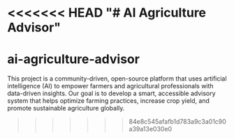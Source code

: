 <<<<<<< HEAD
"# AI Agriculture Advisor" 
=======
# ai-agriculture-advisor
This project is a community-driven, open-source platform that uses artificial intelligence (AI) to empower farmers and agricultural professionals with data-driven insights. Our goal is to develop a smart, accessible advisory system that helps optimize farming practices, increase crop yield, and promote sustainable agriculture globally.
>>>>>>> 84e8c545afafb1d783a9c3a01c90a39a13e030e0
